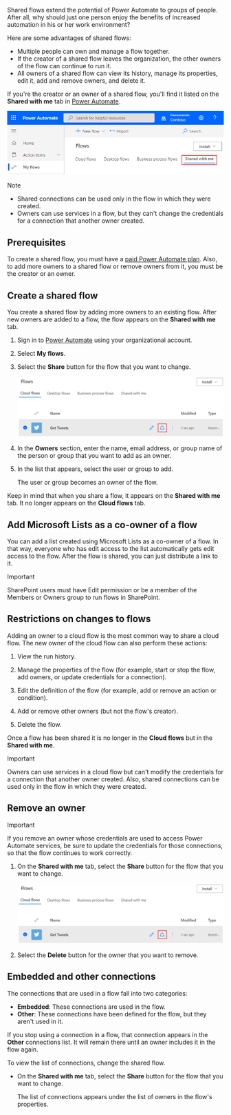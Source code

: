 Shared flows extend the potential of Power Automate to groups of people. After all, why should just one person enjoy the benefits of increased automation in his or her work environment?

Here are some advantages of shared flows:

- Multiple people can own and manage a flow together.
- If the creator of a shared flow leaves the organization, the other owners of the flow can continue to run it.
- All owners of a shared flow can view its history, manage its properties, edit it, add and remove owners, and delete it.

If you're the creator or an owner of a shared flow, you'll find it listed on the **Shared with me** tab in [Power Automate](https://flow.microsoft.com).

![Screenshot of Power Automate on the My flows page with the Shared with me tab highlighted.](../media/addowner5.png)

> [!NOTE]
> - Shared connections can be used only in the flow in which they were created.
> - Owners can use services in a flow, but they can't change the credentials for a connection that another owner created.

## Prerequisites

To create a shared flow, you must have a [paid Power Automate plan](https://flow.microsoft.com/pricing/). Also, to add more owners to a shared flow or remove owners from it, you must be the creator or an owner.

## Create a shared flow

You create a shared flow by adding more owners to an existing flow. After new owners are added to a flow, the flow appears on the **Shared with me** tab.

1. Sign in to [Power Automate](https://flow.microsoft.com) using your organizational account.

1. Select **My flows**.

1. Select the **Share** button for the flow that you want to change.

    ![Screenshot of the Shared with me tab with the Invite another owner button highlighted next to the Get Tweets flow.](../media/addowner1.png)

1. In the **Owners** section, enter the name, email address, or group name of the person or group that you want to add as an owner.

1. In the list that appears, select the user or group to add.

    The user or group becomes an owner of the flow.

Keep in mind that when you share a flow, it appears on the **Shared with me** tab. It no longer appears on the **Cloud flows** tab.

## Add Microsoft Lists as a co-owner of a flow

You can add a list created using Microsoft Lists as a co-owner of a flow. In that way, everyone who has edit access to the list automatically gets edit access to the flow. After the flow is shared, you can just distribute a link to it.

> [!IMPORTANT]
>SharePoint users must have Edit permission or be a member of the Members or Owners group to run flows in SharePoint.

## Restrictions on changes to flows

Adding an owner to a cloud flow is the most common way to share a cloud flow. The new owner of the cloud flow can also perform these actions:

1. View the run history.

1. Manage the properties of the flow (for example, start or stop the flow, add owners, or update credentials for a connection).

1. Edit the definition of the flow (for example, add or remove an action or condition).

1. Add or remove other owners (but not the flow's creator).

1. Delete the flow.

Once a flow has been shared it is no longer in the **Cloud flows** but in the **Shared with me**.

> [!IMPORTANT]
> Owners can use services in a cloud flow but can't modify the credentials for a connection that another owner created. Also, shared connections can be used only in the flow in which they were created.

## Remove an owner

> [!IMPORTANT]
> If you remove an owner whose credentials are used to access Power Automate services, be sure to update the credentials for those connections, so that the flow continues to work correctly.

1. On the **Shared with me** tab, select the **Share** button for the flow that you want to change.

    ![Another screenshot of the Shared with me tab with the Invite another owner button highlighted next to the Get Tweets flow.](../media/addowner1.png)

1. Select the **Delete** button for the owner that you want to remove.

## Embedded and other connections

The connections that are used in a flow fall into two categories:

- **Embedded**: These connections are used in the flow.
- **Other**: These connections have been defined for the flow, but they aren't used in it.

If you stop using a connection in a flow, that connection appears in the **Other** connections list. It will remain there until an owner includes it in the flow again.

To view the list of connections, change the shared flow.

- On the **Shared with me** tab, select the **Share** button for the flow that you want to change.

    The list of connections appears under the list of owners in the flow's properties.
